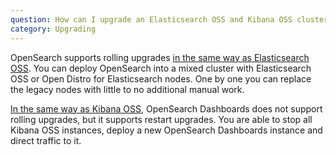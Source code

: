 ```yaml
---
question: How can I upgrade an Elasticsearch OSS and Kibana OSS cluster with multiple nodes to OpenSearch and OpenSearch Dashboards?
category: Upgrading
---
```

OpenSearch supports rolling upgrades [in the same way as Elasticsearch OSS](https://www.elastic.co/guide/en/elasticsearch/reference/current/rolling-upgrades.html). You can deploy OpenSearch into a mixed cluster with Elasticsearch OSS or Open Distro for Elasticsearch nodes. One by one you can replace the legacy nodes with little to no additional manual work.
 
[In the same way as Kibana OSS](https://www.elastic.co/guide/en/kibana/current/upgrade-standard.html), OpenSearch Dashboards does not support rolling upgrades, but it supports restart upgrades. You are able to stop all Kibana OSS instances, deploy a new OpenSearch Dashboards instance and direct traffic to it.
